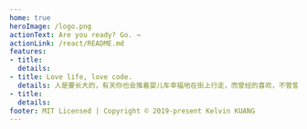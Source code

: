 ```yaml
---
home: true
heroImage: /logo.png
actionText: Are you ready? Go. →
actionLink: /react/README.md
features:
- title:
  details:
- title: Love life, love code.
  details: 人是要长大的，有天你也会推着婴儿车幸福地在街上行走，而曾经的喜欢，不管曾经怎样，都会幻化成风，消失在时光的隧道。所以向前走，向前走，无须回头。
- title:
  details:
footer: MIT Licensed | Copyright © 2019-present Kelvin KUANG
---
```

